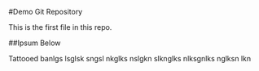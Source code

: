 #Demo Git Repository

This is the first file in this repo.

##Ipsum Below

Tattooed banlgs lsglsk sngsl nkglks nslgkn slknglks nlksgnlks nglksn lkn